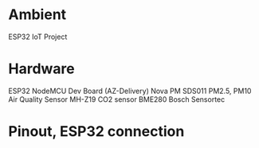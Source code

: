 # Ambient
ESP32 IoT Project

# Hardware
ESP32 NodeMCU Dev Board (AZ-Delivery)
Nova PM SDS011 PM2.5, PM10 Air Quality Sensor
MH-Z19 CO2 sensor
BME280 Bosch Sensortec

# Pinout, ESP32 connection
